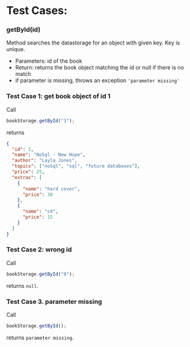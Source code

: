 # Test Cases:

### **getById(id)**

Method searches the datastorage for an object with given key. Key is unique.

- Parameters: id of the book
- Return: returns the book object matching the id or null if there is no match
- if parameter is missing, throws an exception `'parameter missing'`

### Test Case 1: get book object of id 1

Call

```js
bookStorage.getById("1");
```

returns

```json
{
  "id": 1,
  "name": "NoSql - New Hope",
  "author": "Layla Jones",
  "topics": ["noSql", "sql", "future databases"],
  "price": 25,
  "extras": [
    {
      "name": "hard cover",
      "price": 30
    },
    {
      "name": "cd",
      "price": 15
    }
  ]
}
```

### Test Case 2: wrong id

Call

```js
bookStorage.getById("0");
```

returns `null`.

### Test Case 3. parameter missing

Call

```js
bookStorage.getById();
```

returns `parameter missing`.
